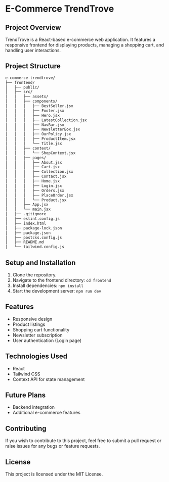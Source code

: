 # E-Commerce TrendTrove

## Project Overview

TrendTrove is a React-based e-commerce web application. It features a responsive frontend for displaying products, managing a shopping cart, and handling user interactions.

## Project Structure

```bash
e-commerce-trendtrove/
├── frontend/
│   ├── public/
│   ├── src/
│   │   ├── assets/
│   │   ├── components/
│   │   │   ├── BestSeller.jsx
│   │   │   ├── Footer.jsx
│   │   │   ├── Hero.jsx
│   │   │   ├── LatestCollection.jsx
│   │   │   ├── NavBar.jsx
│   │   │   ├── NewsletterBox.jsx
│   │   │   ├── OurPolicy.jsx
│   │   │   ├── ProductItem.jsx
│   │   │   └── Title.jsx
│   │   ├── context/
│   │   │   └── ShopContext.jsx
│   │   ├── pages/
│   │   │   ├── About.jsx
│   │   │   ├── Cart.jsx
│   │   │   ├── Collection.jsx
│   │   │   ├── Contact.jsx
│   │   │   ├── Home.jsx
│   │   │   ├── Login.jsx
│   │   │   ├── Orders.jsx
│   │   │   ├── PlaceOrder.jsx
│   │   │   └── Product.jsx
│   │   ├── App.jsx
│   │   └── main.jsx
│   ├── .gitignore
│   ├── eslint.config.js
│   ├── index.html
│   ├── package-lock.json
│   ├── package.json
│   ├── postcss.config.js
│   ├── README.md
│   └── tailwind.config.js
```

## Setup and Installation

1. Clone the repository.
2. Navigate to the frontend directory: `cd frontend`
3. Install dependencies: `npm install`
4. Start the development server: `npm run dev`

## Features

- Responsive design
- Product listings
- Shopping cart functionality
- Newsletter subscription
- User authentication (Login page)

## Technologies Used

- React
- Tailwind CSS
- Context API for state management

## Future Plans

- Backend integration
- Additional e-commerce features

## Contributing

If you wish to contribute to this project, feel free to submit a pull request or raise issues for any bugs or feature requests.

## License

This project is licensed under the MIT License.
```

